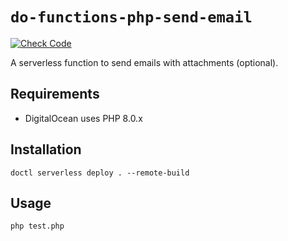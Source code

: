 # `do-functions-php-send-email`

[![Check Code](https://github.com/egorsmkv/do-functions-php-send-email/actions/workflows/check-code.yml/badge.svg)](https://github.com/egorsmkv/do-functions-php-send-email/actions/workflows/check-code.yml)

A serverless function to send emails with attachments (optional).

## Requirements

- DigitalOcean uses PHP 8.0.x

## Installation

```shell
doctl serverless deploy . --remote-build
```

## Usage

```shell
php test.php
```
